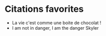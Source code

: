 # Citations favorites

* La vie c'est comme une boite de chocolat !
* I am not in danger, I am the danger Skyler


